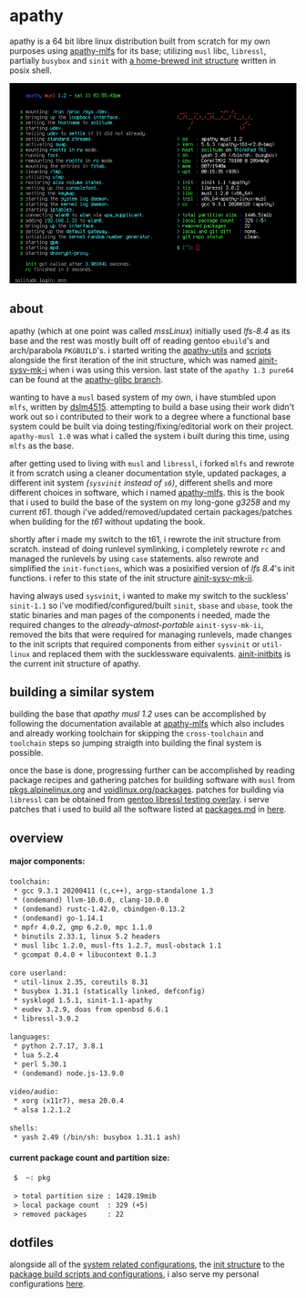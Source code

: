 # apathy
apathy is a 64 bit libre linux distribution built from scratch for my own purposes using [apathy-mlfs](https://github.com/mssx86/apathy-mlfs) for its base; utilizing `musl` libc, `libressl`, partially `busybox` and `sinit` with [a home-brewed init structure](https://github.com/mssx86/apathy/tree/apathy-musl/ainit-initbits) written in posix shell.

<p align="center"><img src="https://raw.githubusercontent.com/mssx86/apathy/apathy-musl/assets/asset.png"></p>

## about
apathy (which at one point was called *mssLinux*) initially used *lfs-8.4* as its base and the rest was mostly built off of reading gentoo `ebuild`'s and arch/parabola `PKGBUILD`'s. i started writing the [apathy-utils](https://github.com/mssx86/apathy/tree/apathy-musl/apathy-utils) and [scripts](https://github.com/mssx86/apathy/tree/apathy-musl/directories/personal/home/mss/.config/scripts) alongside the first iteration of the init structure, which was named [ainit-sysv-mk-i](https://github.com/mssx86/apathy/tree/apathy-musl/misc/ainit-sysv/ainit-sysv-mk-i) when i was using this version. last state of the `apathy 1.3 pure64` can be found at the [apathy-glibc branch](https://github.com/mssx86/apathy/tree/apathy-glibc).

wanting to have a `musl` based system of my own, i have stumbled upon `mlfs`, written by [dslm4515](https://github.com/dslm4515). attempting to build a base using their work didn't work out so i contributed to their work to a degree where a functional base system could be built via doing testing/fixing/editorial work on their project. `apathy-musl 1.0` was what i called the system i built during this time, using `mlfs` as the base.

after getting used to living with `musl` and `libressl`, i forked `mlfs` and rewrote it from scratch using a cleaner documentation style, updated packages, a different init system *(`sysvinit` instead of `s6`)*, different shells and more different choices in software, which i named [apathy-mlfs](https://github.com/mssx86/apathy-mlfs). this is the book that i used to build the base of the system on my long-gone *g3258* and my current *t61*. though i've added/removed/updated certain packages/patches when building for the *t61* without updating the book.

shortly after i made my switch to the t61, i rewrote the init structure from scratch. instead of doing runlevel symlinking, i completely rewrote `rc` and managed the runlevels by using `case` statements. also rewrote and simplified the `init-functions`, which was a posixified version of *lfs 8.4*'s init functions. i refer to this state of the init structure [ainit-sysv-mk-ii](https://github.com/mssx86/apathy/tree/apathy-musl/misc/ainit-sysv/ainit-sysv-mk-ii).

having always used `sysvinit`, i wanted to make my switch to the suckless' `sinit-1.1` so i've modified/configured/built `sinit`, `sbase` and `ubase`, took the static binaries and man pages of the components i needed, made the required changes to the *already-almost-portable* `ainit-sysv-mk-ii`, removed the bits that were required for managing runlevels, made changes to the init scripts that required components from either `sysvinit` or `util-linux` and replaced them with the sucklessware equivalents. [ainit-initbits](https://github.com/mssx86/apathy/tree/apathy-musl/ainit-initbits) is the current init structure of apathy.

## building a similar system
building the base that *apathy musl 1.2* uses can be accomplished by following the documentation available at [apathy-mlfs](https://github.com/mssx86/apathy-mlfs) which also includes and already working toolchain for skipping the `cross-toolchain` and `toolchain` steps so jumping straigth into building the final system is possible.

once the base is done, progressing further can be accomplished by reading package recipes and gathering patches for building software with `musl` from [pkgs.alpinelinux.org](https://pkgs.alpinelinux.org/packages?name=&branch=edge&arch=x86_64) and [voidlinux.org/packages](https://voidlinux.org/packages/). patches for building via `libressl` can be obtained from [gentoo libressl testing overlay](https://github.com/gentoo/libressl). i serve patches that i used to build all the software listed at [packages.md](https://github.com/mssx86/apathy/blob/apathy-musl/pkg-management/packages.md) in [here](https://github.com/mssx86/apathy/tree/apathy-musl/pkg-management/patches).


## overview
#### major components:
```
toolchain:
 * gcc 9.3.1 20200411 (c,c++), argp-standalone 1.3
 * (ondemand) llvm-10.0.0, clang-10.0.0
 * (ondemand) rustc-1.42.0, cbindgen-0.13.2
 * (ondemand) go-1.14.1
 * mpfr 4.0.2, gmp 6.2.0, mpc 1.1.0
 * binutils 2.33.1, linux 5.2 headers
 * musl libc 1.2.0, musl-fts 1.2.7, musl-obstack 1.1
 * gcompat 0.4.0 + libucontext 0.1.3

core userland:
 * util-linux 2.35, coreutils 8.31
 * busybox 1.31.1 (statically linked, defconfig)
 * sysklogd 1.5.1, sinit-1.1-apathy
 * eudev 3.2.9, doas from openbsd 6.6.1
 * libressl-3.0.2

languages:
 * python 2.7.17, 3.8.1
 * lua 5.2.4
 * perl 5.30.1
 * (ondemand) node.js-13.9.0

video/audio:
 * xorg (x11r7), mesa 20.0.4
 * alsa 1.2.1.2

shells:
 * yash 2.49 (/bin/sh: busybox 1.31.1 ash)
```

#### current package count and partition size:
```
 $  ~: pkg

 > total partition size : 1428.19mib
 > local package count  : 329 (+5)
 > removed packages     : 22
```


## dotfiles
alongside all of the [system related configurations](https://github.com/mssx86/apathy/tree/apathy-musl/directories/system/etc), the [init structure](https://github.com/mssx86/apathy/tree/apathy-musl/init-scripts) to the [package build scripts and configurations](https://github.com/mssx86/apathy/tree/apathy-musl/pkg-management), i also serve my personal configurations [here](https://github.com/mssx86/apathy/tree/apathy-musl/directories/personal/home/mss).
